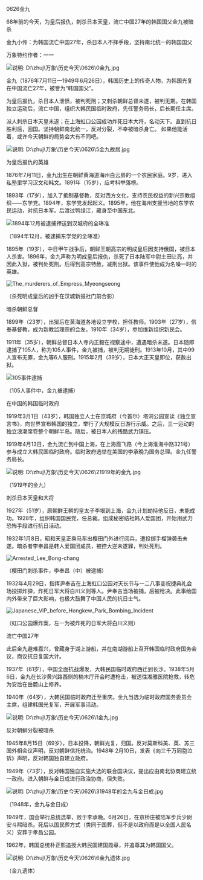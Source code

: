 0626金九



68年前的今天，为皇后报仇，刺杀日本天皇，流亡中国27年的韩国国父金九被暗杀

金九小传：为韩国流亡中国27年，杀日本人不择手段，坚持南北统一的韩国国父

万象特约作者：一一

![说明: D:\zhuj\万象\历史今天\0626\0金九.jpg](0金九.jpg)

金九（1876年7月11日—1949年6月26日），韩国历史上的传奇人物，为韩国光复在中国流亡27年，被誉为“韩国国父”。

为皇后报仇，杀日本人泄愤，被判死刑；又刺杀朝鲜总督未遂，被判无期。在韩国独立运动后，流亡中国，组织大韩民国临时政府，先任警务局长，后长期任主席。

派人刺杀日本天皇未遂；在上海虹口公园成功炸死日本大将，名动天下。直到抗日胜利后，回国。坚持朝鲜南北统一，反对分裂，不幸被暗杀身亡。 如果他能活着，或许今天朝鲜的局势会大有不同吧。

![说明: D:\zhuj\万象\历史今天\0626\5金九故居.jpg](金九故居.jpeg)

 

为皇后报仇的英雄

1876年7月11日，金九出生在朝鲜黄海道海州白云房的一个农民家庭。9岁，进入私塾里学习汉文和韩文。1891年（15岁），应考科举落榜。

1893年（17岁），加入了抵制基督教，反对西方文化，支持农民权益的新兴宗教组织——东学党。1894年，东学党发起起义。1895年，他在海州支援当地的东学农民运动，对抗日本军。后渡过鸭绿江，藏身至中国东北。

![1894年12月被逮捕押送到汉城府的全琫准](1894年12月被逮捕押送到汉城府的全琫准.JPG)

（1894年12月，被逮捕东学党的全琫准）

1895年（19岁），中日甲午战争后，朝鲜王朝高宗的明成皇后因支持俄国，被日本人杀害。1896年，金九声称为明成皇后报仇，杀死了日本陆军中尉土田让亮，并因此入狱，被判处死刑。后得到高宗特赦，减刑出狱。该事件使他成为名噪一时的英雄。

![The_murderers_of_Empress_Myeongseong](The_murderers_of_Empress_Myeongseong.jpg)

（杀死明成皇后的凶手在汉城新报社门前合影）

暗杀朝鲜总督

1899年（23岁），出狱后在黄海道各地设立学校，担任教师。1903年（27岁），信奉基督教，成为新教监理宗的会友。1910年（34岁），参加维新组织新民会。

1911年（35岁），朝鲜总督日本人寺内正毅在视察途中，遭遇暗杀未遂。日本随即逮捕了105人，称为105人事件，金九被捕，被判无期徒刑。1913年10月，其中99人宣布无罪，金九等6人服刑。1915年2月（39岁），日本大正天皇即位，获赦出狱。

![105事件逮捕](105事件逮捕.jpg)

（105人事件中，金九被逮捕）

在中国的韩国临时政府

1919年3月1日（43岁），韩国独立人士在京城府（今首尔）塔洞公园宣读《独立宣言书》，向世界宣布韩国的独立，举行了大规模反日游行示威。之后，三一运动的独立浪潮席卷整个朝鲜半岛。随后，被日本人的残酷武力镇压。

1919年4月13日，金九流亡到中国上海，在上海霞飞路（今上海淮海中路321号）参与成立大韩民国临时政府。临时政府选举在美国的李承晚为国务总理。金九任警务局长。

![说明: D:\zhuj\万象\历史今天\0626\21919年的金九.jpg](21919年的金九.jpg)

（1919年的金九）

刺杀日本天皇和大将

1927年（51岁），原朝鲜王朝的皇太子李垠到上海，金九计划劫持他反日，未能成功。1928年，组织韩国国民党，任总裁。组成秘密结社韩人爱国团，开始用武力恐怖手段进行抗日活动。

1932年1月8日，昭和天皇正乘马车出樱田门外进行阅兵，遭投掷手榴弹袭击未遂。暗杀者李奉昌是韩人爱国团成员，被控大逆未遂罪，判处死刑。

![Arrested_Lee_Bong-chang](Arrested_Lee_Bong-chang.JPG)

（樱田门刺杀事件，李奉昌（中）被逮捕）

1932年4月29日，指挥尹奉吉在上海虹口公园对天长节与一二八事变祝捷典礼会场投掷炸弹，炸死日军大将白川义则等人。尹奉吉当场被捕，后被枪决。此事给国内外带来了巨大影响，也极大鼓舞了中国人民的抗日士气。

![Japanese_VIP_before_Hongkew_Park_Bombing_Incident](Japanese_VIP_before_Hongkew_Park_Bombing_Incident.JPG)

（虹口公园爆炸案，左一为被炸死的日军大将白川义则）

流亡中国27年

此后金九避难嘉兴，曾藏身于湖上游船，并在南湖游船上召开韩国临时政府国务会议，商议抗日复国大计。

1937年（61岁），中国全面抗战爆发，大韩民国临时政府西迁到长沙。1938年5月6日，金九在长沙黄兴路西侧的楠木厅开会时遭枪击，被送往湘雅医院抢救，转危为安后在岳麓山上修养。

1940年（64岁），大韩民国临时政府迁至重庆。金九当选为临时政府国务委员会主席，组建韩国光复军，开展军事活动。

![说明: D:\zhuj\万象\历史今天\0626\1金九.jpg](1金九.jpg)

反对朝鲜分裂被暗杀

1945年8月15日（69岁），日本投降，朝鲜光复，归国。反对莫斯科美、英、苏三国外相会议声明，反对朝鲜信托统治。1948年 2月10日，发表《向三千万同胞泣诉》声明，反对韩国独自建立政府。

1949年（73岁），反对韩国独自实施大选的联合国决议，提出应由南北协商建立统一政府。进入朝鲜与金日成进行政治协商，但失败。

![说明: D:\zhuj\万象\历史今天\0626\31948年的金九与金日成.jpg](31948年的金九与金日成.jpg)

（1948年，金九与金日成）

1949年，国会举行总统选举，败于李承晚。6月26日，在京桥庄被陆军步兵少尉安斗熙暗杀。死后以国民葬方式（类同于国葬，但不是以政府而是以全国人民名义）安葬于孝昌公园。

1962年，韩国总统朴正熙追授大韩民国建国勋章，并追尊其为韩国国父。

![说明: D:\zhuj\万象\历史今天\0626\6金九遗体.jpg](6金九遗体.jpg)

（金九遗体）